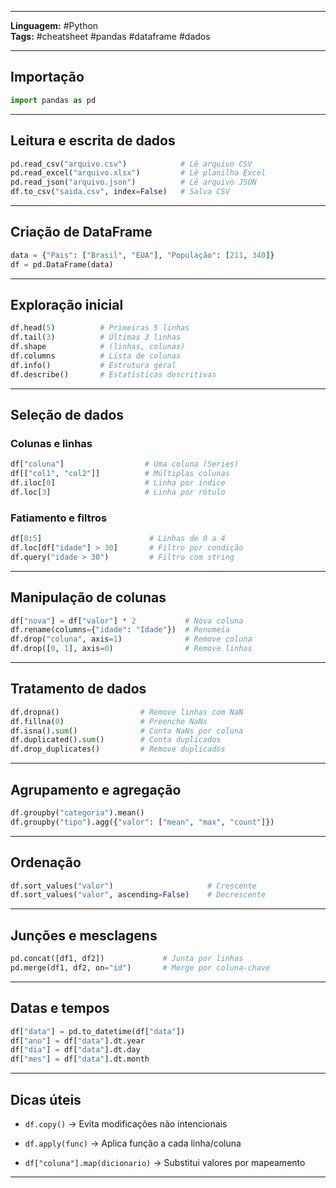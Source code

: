 
---

**Linguagem:** #Python  
**Tags:** #cheatsheet #pandas #dataframe #dados

---

##  Importação

```python
import pandas as pd
````

---

##  Leitura e escrita de dados

```python
pd.read_csv("arquivo.csv")            # Lê arquivo CSV
pd.read_excel("arquivo.xlsx")         # Lê planilha Excel
pd.read_json("arquivo.json")          # Lê arquivo JSON
df.to_csv("saida.csv", index=False)   # Salva CSV
```

---

##  Criação de DataFrame

```python
data = {"Pais": ["Brasil", "EUA"], "População": [211, 340]}
df = pd.DataFrame(data)
```

---

##  Exploração inicial

```python
df.head(5)          # Primeiras 5 linhas
df.tail(3)          # Últimas 3 linhas
df.shape            # (linhas, colunas)
df.columns          # Lista de colunas
df.info()           # Estrutura geral
df.describe()       # Estatísticas descritivas
```

---

##  Seleção de dados

### Colunas e linhas

```python
df["coluna"]                  # Uma coluna (Series)
df[["col1", "col2"]]          # Múltiplas colunas
df.iloc[0]                    # Linha por índice
df.loc[3]                     # Linha por rótulo
```

### Fatiamento e filtros

```python
df[0:5]                        # Linhas de 0 a 4
df.loc[df["idade"] > 30]       # Filtro por condição
df.query("idade > 30")         # Filtro com string
```

---

##  Manipulação de colunas

```python
df["nova"] = df["valor"] * 2           # Nova coluna
df.rename(columns={"idade": "Idade"})  # Renomeia
df.drop("coluna", axis=1)              # Remove coluna
df.drop([0, 1], axis=0)                # Remove linhas
```

---

##  Tratamento de dados

```python
df.dropna()                  # Remove linhas com NaN
df.fillna(0)                 # Preenche NaNs
df.isna().sum()              # Conta NaNs por coluna
df.duplicated().sum()        # Conta duplicados
df.drop_duplicates()         # Remove duplicados
```

---

##  Agrupamento e agregação

```python
df.groupby("categoria").mean()
df.groupby("tipo").agg({"valor": ["mean", "max", "count"]})
```

---

##  Ordenação

```python
df.sort_values("valor")                     # Crescente
df.sort_values("valor", ascending=False)    # Decrescente
```

---

##  Junções e mesclagens

```python
pd.concat([df1, df2])             # Junta por linhas
pd.merge(df1, df2, on="id")       # Merge por coluna-chave
```

---

##  Datas e tempos

```python
df["data"] = pd.to_datetime(df["data"])
df["ano"] = df["data"].dt.year
df["dia"] = df["data"].dt.day
df["mes"] = df["data"].dt.month
```

---

##  Dicas úteis

- `df.copy()` → Evita modificações não intencionais
    
- `df.apply(func)` → Aplica função a cada linha/coluna
    
- `df["coluna"].map(dicionario)` → Substitui valores por mapeamento
    

---







